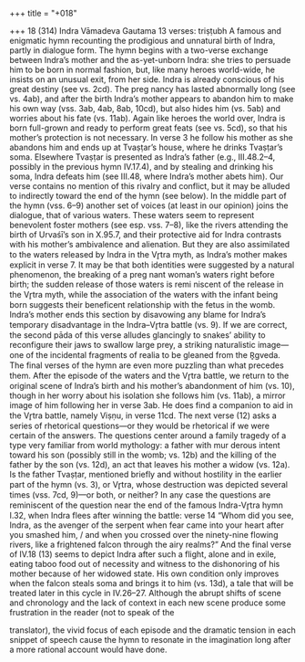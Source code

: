 +++
title = "+018"

+++
18 (314)
Indra
Vāmadeva Gautama
13 verses: triṣṭubh
A famous and enigmatic hymn recounting the prodigious and unnatural birth of  Indra, partly in dialogue form. The hymn begins with a two-verse exchange between  Indra’s mother and the as-yet-unborn Indra: she tries to persuade him to be born  in normal fashion, but, like many heroes world-wide, he insists on an unusual exit,  from her side. Indra is already conscious of his great destiny (see vs. 2cd). The preg
nancy has lasted abnormally long (see vs. 4ab), and after the birth Indra’s mother  appears to abandon him to make his own way (vss. 3ab, 4ab, 8ab, 10cd), but also  hides him (vs. 5ab) and worries about his fate (vs. 11ab). Again like heroes the world  over, Indra is born full-grown and ready to perform great feats (see vs. 5cd), so  that his mother’s protection is not necessary. In verse 3 he follow his mother as she  abandons him and ends up at Tvaṣṭar’s house, where he drinks Tvaṣṭar’s soma.  Elsewhere Tvaṣṭar is presented as Indra’s father (e.g., III.48.2–4, possibly in the previous hymn IV.17.4), and by stealing and drinking his soma, Indra defeats him  (see III.48, where Indra’s mother abets him). Our verse contains no mention of this  rivalry and conflict, but it may be alluded to indirectly toward the end of the hymn  (see below).
In the middle part of the hymn (vss. 6–9) another set of voices (at least in our  opinion) joins the dialogue, that of various waters. These waters seem to represent  benevolent foster mothers (see esp. vss. 7–8), like the rivers attending the birth of  Urvaśī’s son in X.95.7, and their protective aid for Indra contrasts with his mother’s  ambivalence and alienation. But they are also assimilated to the waters released by  Indra in the Vr̥tra myth, as Indra’s mother makes explicit in verse 7. It may be that  both identities were suggested by a natural phenomenon, the breaking of a preg
nant woman’s waters right before birth; the sudden release of those waters is remi niscent of the release in the Vr̥tra myth, while the association of the waters with the  infant being born suggests their beneficent relationship with the fetus in the womb.  Indra’s mother ends this section by disavowing any blame for Indra’s temporary  disadvantage in the Indra–Vr̥tra battle (vs. 9). If we are correct, the second pāda of  this verse alludes glancingly to snakes’ ability to reconfigure their jaws to swallow  large prey, a striking naturalistic image—one of the incidental fragments of realia  to be gleaned from the R̥gveda.
The final verses of the hymn are even more puzzling than what precedes them.  After the episode of the waters and the Vr̥tra battle, we return to the original scene  of Indra’s birth and his mother’s abandonment of him (vs. 10), though in her worry  about his isolation she follows him (vs. 11ab), a mirror image of him following her  in verse 3ab. He does find a companion to aid in the Vr̥tra battle, namely Viṣṇu,  in verse 11cd. The next verse (12) asks a series of rhetorical questions—or they  would be rhetorical if we were certain of the answers. The questions center around  a family tragedy of a type very familiar from world mythology: a father with mur derous intent toward his son (possibly still in the womb; vs. 12b) and the killing  of the father by the son (vs. 12d), an act that leaves his mother a widow (vs. 12a).  Is the father Tvaṣṭar, mentioned briefly and without hostility in the earlier part of  the hymn (vs. 3), or Vr̥tra, whose destruction was depicted several times (vss. 7cd,  9)—or both, or neither? In any case the questions are reminiscent of the question  near the end of the famous Indra-Vr̥tra hymn I.32, when Indra flees after winning  the battle: verse 14 “Whom did you see, Indra, as the avenger of the serpent when  fear came into your heart after you smashed him, / and when you crossed over the  ninety-nine flowing rivers, like a frightened falcon through the airy realms?” And  the final verse of IV.18 (13) seems to depict Indra after such a flight, alone and  in exile, eating taboo food out of necessity and witness to the dishonoring of his  mother because of her widowed state. His own condition only improves when the  falcon steals soma and brings it to him (vs. 13d), a tale that will be treated later in  this cycle in IV.26–27.
Although the abrupt shifts of scene and chronology and the lack of context  in each new scene produce some frustration in the reader (not to speak of the

translator), the vivid focus of each episode and the dramatic tension in each snippet  of speech cause the hymn to resonate in the imagination long after a more rational  account would have done.